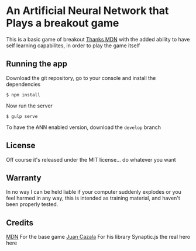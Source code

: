 # An Artificial Neural Network that Plays a breakout game

This is a basic game of breakout [Thanks MDN](https://developer.mozilla.org/en-US/docs/Games/Tutorials/2D_breakout_game_Phaser)
with the added ability to have self learning capabilites, in order to play the game itself

## Running the app

Download the git repository, go to your console and install the dependencies

```
$ npm install
```

Now run the server

```
$ gulp serve
```

To have the ANN enabled version, download the `develop` branch

## License

Off course it's released under the MIT license... do whatever you want

## Warranty

In no way I can be held liable if your computer suddenly explodes or you feel harmed in any way, this is intended as training
material, and haven't been properly tested.

## Credits

[MDN](https://developer.mozilla.org/en-US/docs/Games/Tutorials/2D_breakout_game_Phaser) For the base game
[Juan Cazala](https://synaptic.juancazala.com) For his library Synaptic.js the real hero here
